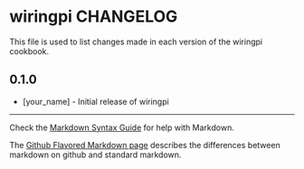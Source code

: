 wiringpi CHANGELOG
==================

This file is used to list changes made in each version of the wiringpi cookbook.

0.1.0
-----
- [your_name] - Initial release of wiringpi

- - -
Check the [Markdown Syntax Guide](http://daringfireball.net/projects/markdown/syntax) for help with Markdown.

The [Github Flavored Markdown page](http://github.github.com/github-flavored-markdown/) describes the differences between markdown on github and standard markdown.
